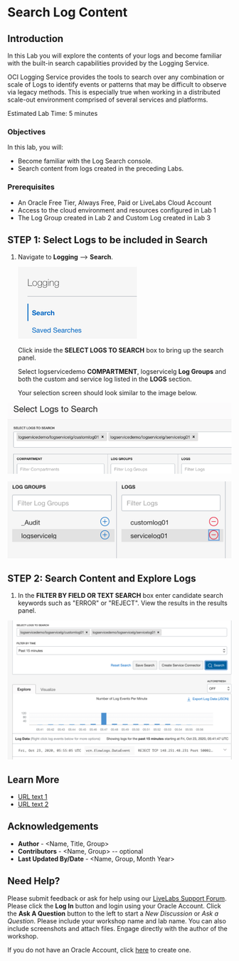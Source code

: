 # Search Log Content

## Introduction

In this Lab you will explore the contents of your logs and become familiar with the built-in search capabilities provided by the Logging Service.

OCI Logging Service provides the tools to search over any combination or scale of Logs to identify events or patterns that may be difficult to observe via legacy methods. This is especially true when working in a distributed scale-out environment comprised of several services and platforms.

Estimated Lab Time: 5 minutes


### Objectives

In this lab, you will:

* Become familiar with the Log Search console.
* Search content from logs created in the preceding Labs.

### Prerequisites

* An Oracle Free Tier, Always Free, Paid or LiveLabs Cloud Account
* Access to the cloud environment and resources configured in Lab 1
* The Log Group created in Lab 2 and Custom Log created in Lab 3

## **STEP 1**: Select Logs to be included in Search

1. Navigate to **Logging** --> **Search**.

    ![Log Search](images/log-search.png)

   Click inside the **SELECT LOGS TO SEARCH** box to bring up the search panel.  

   Select logservicedemo **COMPARTMENT**, logservicelg **Log Groups** and both the custom and service log listed in the **LOGS** section.

   Your selection screen should look similar to the image below.


  ![Log Search](images/select-logs.png)

  ![Log Search](images/select-logs-1.png)


## **STEP 2:** Search Content and Explore Logs

1. In the **FILTER BY FIELD OR TEXT SEARCH** box enter candidate search keywords such as "ERROR" or "REJECT".  View the results in the results panel.  

  ![Log Search](images/explore-logs-combined.png)


## Learn More


* [URL text 1](http://docs.oracle.com)
* [URL text 2](http://docs.oracle.com)

## Acknowledgements
* **Author** - <Name, Title, Group>
* **Contributors** -  <Name, Group> -- optional
* **Last Updated By/Date** - <Name, Group, Month Year>

## Need Help?
Please submit feedback or ask for help using our [LiveLabs Support Forum](https://community.oracle.com/tech/developers/categories/livelabsdiscussions). Please click the **Log In** button and login using your Oracle Account. Click the **Ask A Question** button to the left to start a *New Discussion* or *Ask a Question*.  Please include your workshop name and lab name.  You can also include screenshots and attach files.  Engage directly with the author of the workshop.

If you do not have an Oracle Account, click [here](https://profile.oracle.com/myprofile/account/create-account.jspx) to create one.
